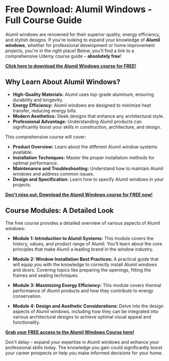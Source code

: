 # Free Download: Alumil Windows - Full Course Guide

Alumil windows are renowned for their superior quality, energy efficiency, and stylish designs. If you're looking to expand your knowledge of **Alumil windows**, whether for professional development or home improvement projects, you're in the right place! Below, you'll find a link to a comprehensive Udemy course guide – **absolutely free**!

[**Click here to download the Alumil Windows course for FREE!**](https://udemywork.com/alumil-windows)

## Why Learn About Alumil Windows?

*   **High-Quality Materials:** Alumil uses top-grade aluminum, ensuring durability and longevity.
*   **Energy Efficiency:** Alumil windows are designed to minimize heat transfer, reducing energy bills.
*   **Modern Aesthetics:** Sleek designs that enhance any architectural style.
*   **Professional Advantage:** Understanding Alumil products can significantly boost your skills in construction, architecture, and design.

This comprehensive course will cover:

*   **Product Overview:** Learn about the different Alumil window systems available.
*   **Installation Techniques:** Master the proper installation methods for optimal performance.
*   **Maintenance and Troubleshooting:** Understand how to maintain Alumil windows and address common issues.
*   **Design and Specification:** Learn how to specify Alumil windows in your projects.

[**Don't miss out: Download the Alumil Windows course for FREE now!**](https://udemywork.com/alumil-windows)

## Course Modules: A Detailed Look

The free course provides a detailed overview of various aspects of Alumil windows:

*   **Module 1: Introduction to Alumil Systems:** This module covers the history, values, and product range of Alumil. You’ll learn about the core principles that make Alumil a leading brand in the window industry.

*   **Module 2: Window Installation Best Practices:** A practical guide that will equip you with the knowledge to correctly install Alumil windows and doors. Covering topics like preparing the openings, fitting the frames and sealing techniques.

*   **Module 3: Maximizing Energy Efficiency:** This module covers thermal performance of Alumil products and how they contribute to energy conservation.

*   **Module 4: Design and Aesthetic Considerations:** Delve into the design aspects of Alumil windows, including how they can be integrated into various architectural designs to achieve optimal visual appeal and functionality.

[**Grab your FREE access to the Alumil Windows Course here!**](https://udemywork.com/alumil-windows)

Don't delay – expand your expertise in Alumil windows and enhance your professional skills today. The knowledge you gain could significantly boost your career prospects or help you make informed decisions for your home.
